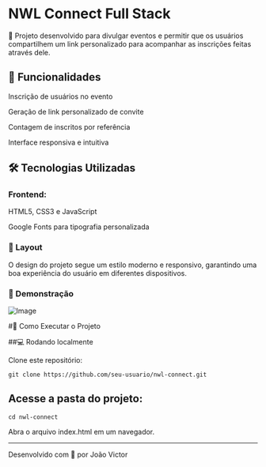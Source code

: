 # NWL Connect Full Stack

🚀 Projeto desenvolvido para divulgar eventos e permitir que os usuários compartilhem um link personalizado para acompanhar as inscrições feitas através dele.

## 📌 Funcionalidades

Inscrição de usuários no evento

Geração de link personalizado de convite

Contagem de inscritos por referência

Interface responsiva e intuitiva

## 🛠️ Tecnologias Utilizadas

### Frontend:

HTML5, CSS3 e JavaScript

Google Fonts para tipografia personalizada

### 🎨 Layout

O design do projeto segue um estilo moderno e responsivo, garantindo uma boa experiência do usuário em diferentes dispositivos.

### 📸 Demonstração
![Image](https://github.com/user-attachments/assets/2205abee-445b-4901-8e77-fe4904060810)

#🚀 Como Executar o Projeto

##💻 Rodando localmente

Clone este repositório:
```
git clone https://github.com/seu-usuario/nwl-connect.git
```

## Acesse a pasta do projeto:
```
cd nwl-connect
```

Abra o arquivo index.html em um navegador.

---

Desenvolvido com 💜 por João Victor
